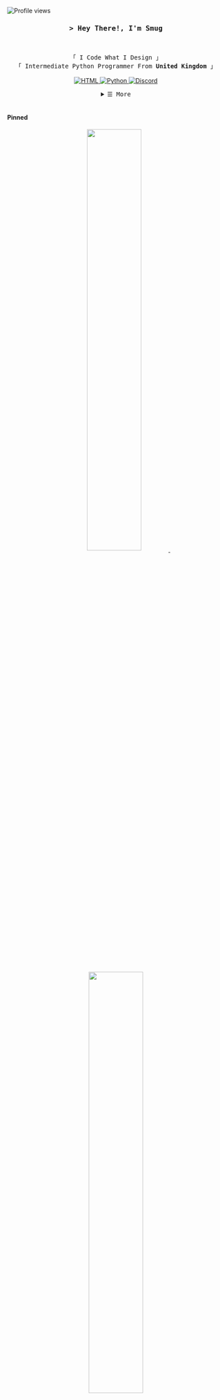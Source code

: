 <!-- https://github.com/Smug246/ -->
<!-- LEAVE A STAR, IF YOU LIKE IT ! -->

<!-- Profile Views Counter -->

![Profile views](https://komarev.com/ghpvc/?username=Smug246&color=blueviolet)

<!-- Intro  -->
<h3 align="center">
        <samp>&gt; Hey There!, I'm Smug
        </samp>
</h3>
<br>

<p align="center">
        <!-- Organisation  -->
        <samp>
                「 I Code What I Design 」
                <br>
                「 Intermediate Python Programmer From <b>United Kingdom</b> 」
                <br>
                <br>
        </samp>
        <!-- Programming Languages -->
        <!-- HTML -->
        <a href="https://github.com/Smug246?tab=repositories" target="_blank"><img alt="HTML"
                        src="https://img.shields.io/badge/-HTML-E34F26?style=flat-square&logo=HTML5&logoColor=white">
        </a>
        <!-- Python -->
        <a href="https://github.com/Smug246?tab=repositories" target="_blank"><img alt="Python"
                        src="https://img.shields.io/badge/-Python-3776AB?style=flat-square&logo=Python&logoColor=white">
        </a>
        <!-- Discord -->
        <a href="https://discord.gg/luna22" target="_blank"><img alt="Discord"
                        src="https://badgen.net/discord/members/luna22">
        </a>
        
</p>

<!-- Details Section-->
<details align="center">
    <summary> <samp>&#9776; More</samp></summary>
    <p align="center">
        <br>
        <!-- Activity Widget -->
        <img alt="Smug's GitHub Stats"
                src="https://github-readme-stats.vercel.app/api?username=Smug246&show_icons=true&theme=midnight-purple" />
        <br>
        <!-- Social Links -->
        <p>Find me on</p>
        <!-- Discord -->
        <a href="https://discord.gg/luna22" target="_blank"><img alt="Discord"
                src="https://img.shields.io/badge/-Discord-5865F2?style=flat-square&logo=Discord&logoColor=white">
        </a>
        <!-- Youtube -->
        <a href="https://www.youtube.com/channel/UCOZTiFzX_K1hJObIIq0MLIA/videos" target="_blank"><img alt="Youtube"
                src="https://img.shields.io/badge/-Youtube-FF0000?style=flat-square&logo=Youtube&logoColor=white">
        </a>
    </p>
</details>
<br>


<!-- Pinned Repositories -->
#### Pinned

<p align="center">
<a href="https://github.com/Smug246/LunaNuker">
<img width='50%' align="center"src="https://github-readme-stats.vercel.app/api/pin/?username=Smug246&repo=LunaNuker&border_color=5c12df&bg_color=0D1117&title_color=C9D1D9&text_color=8B949E&icon_color=5c12df" />
</a>
<span>&nbsp;</span>
<a href="https://github.com/Smug246/Luna-Grabber-Builder">
<img width='50%' align="center"src="https://github-readme-stats.vercel.app/api/pin/?username=Smug246&repo=Luna-Grabber-Builder&border_color=5c12df&bg_color=0D1117&title_color=C9D1D9&text_color=8B949E&icon_color=5c12df" />
</a>
</p>

<p align="center">
<a href="https://github.com/Smug246/Luna-NitroGenerator">
<img width='50%' align="center"src="https://github-readme-stats.vercel.app/api/pin/?username=Smug246&repo=Luna-NitroGenerator&border_color=5c12df&bg_color=0D1117&title_color=C9D1D9&text_color=8B949E&icon_color=5c12df" />
</a>
<span>&nbsp;</span>
<a href="https://github.com/Smug246/Luna-WebhookSpammer">
<img width='50%' align="center"src="https://github-readme-stats.vercel.app/api/pin/?username=Smug246&repo=Luna-WebhookSpammer&border_color=5c12df&bg_color=0D1117&title_color=C9D1D9&text_color=8B949E&icon_color=5c12df" />
</a>
</p>
